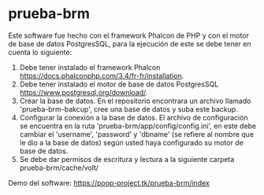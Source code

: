 # prueba-brm

Este software fue hecho con el framework Phalcon de PHP y con el motor de base de datos PostgresSQL, para la ejecución de este se debe tener en cuenta lo siguiente:

1. Debe tener instalado el framework Phalcon https://docs.phalconphp.com/3.4/fr-fr/installation.
2. Debe tener instalado el motor de base de datos PostgresSQL https://www.postgresql.org/download/.
3. Crear la base de datos. En el repositorio encontrara un archivo llamado 'prueba-brm-bakcup', cree una base de datos y suba este backup.
4. Configurar la conexión a la base de datos. El archivo de configuración se encuentra en la ruta 'prueba-brm/app/config/config.ini', en este debe cambiar el 'username', 'password' y 'dbname' (se refiere al nombre que le dio a la base de datos) según usted haya configurado su motor de base de datos.
5. Se debe dar permisos de escritura y lectura a la siguiente carpeta prueba-brm/cache/volt/

Demo del software: https://poop-project.tk/prueba-brm/index

